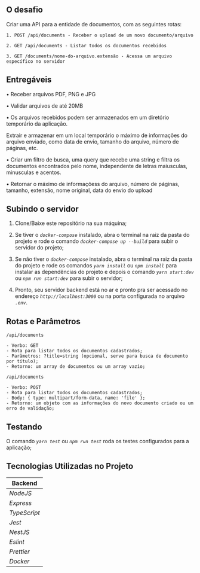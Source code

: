 ## O desafio
  Criar uma API para a entidade de documentos, com as seguintes rotas:

    1. POST /api/documents - Receber o upload de um novo documento/arquivo

    2. GET /api/documents - Listar todos os documentos recebidos
    
    3. GET /documents/nome-do-arquivo.extensão - Acessa um arquivo específico no servidor
    
    
  ## Entregáveis

  • Receber arquivos PDF, PNG e JPG

  • Validar arquivos de até 20MB

  • Os arquivos recebidos podem ser armazenados em um diretório temporário da aplicação.

  Extrair e armazenar em um local temporário o máximo de informações do arquivo enviado, como
  data de envio, tamanho do arquivo, número de páginas, etc.

  • Criar um filtro de busca, uma query que recebe uma string e filtra os documentos encontrados
  pelo nome, independente de letras maiusculas, minusculas e acentos.

  • Retornar o máximo de informaçõess do arquivo, número de páginas, tamanho, extensão, nome
  original, data do envio do upload


## Subindo o servidor
  1. Clone/Baixe este repositório na sua máquina;

  2. Se tiver o *``` docker-compose ```* instalado, abra o terminal na raiz da pasta do projeto e rode o comando *``` docker-compose up --build ```* para subir o servidor do projeto;

  2. Se não tiver o *``` docker-compose ```* instalado, abra o terminal na raiz da pasta do projeto e rode os comandos *``` yarn install ```* ou *``` npm install ```* para instalar as dependências do projeto e depois o comando *``` yarn start:dev ```*  ou *``` npm run start:dev ```* para subir o servidor;

  4. Pronto, seu servidor backend está no ar e pronto pra ser acessado no endereço *``` http://localhost:3000 ```* ou na porta configurada no arquivo *``` .env ```*.


## Rotas e Parâmetros

``` /api/documents ```
```
- Verbo: GET
- Rota para listar todos os documentos cadastrados;
- Parâmetros: ?title=string (opcional, serve para busca de documento por título);
- Retorno: um array de documentos ou um array vazio;
```


``` /api/documents ```
```
- Verbo: POST
- Rota para listar todos os documentos cadastrados;
- Body: { type: multipart/form-data, name: 'file' };
- Retorno: um objeto com as informações do novo documento criado ou um erro de validação;
```


## Testando
  O comando *``` yarn test ```* ou *``` npm run test ```* roda os testes configurados para a aplicação;
  

## Tecnologias Utilizadas no Projeto

| **Backend**|
|----------- |
| *NodeJS*   |
| *Express*    |
| *TypeScript* |
| *Jest*    |
| *NestJS* |
| *Eslint*     |
| *Prettier*  |
| *Docker*    |
